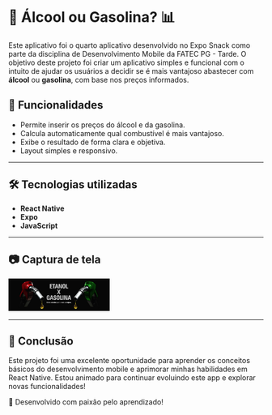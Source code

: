 # 🚗 Álcool ou Gasolina? 📊

Este aplicativo foi o quarto aplicativo desenvolvido no Expo Snack como parte da disciplina de Desenvolvimento Mobile da FATEC PG - Tarde. O objetivo deste projeto foi criar um aplicativo simples e funcional com o intuito de ajudar os usuários a decidir se é mais vantajoso abastecer com **álcool** ou **gasolina**, com base nos preços informados.

## 📌 Funcionalidades

* Permite inserir os preços do álcool e da gasolina.  
* Calcula automaticamente qual combustível é mais vantajoso.  
* Exibe o resultado de forma clara e objetiva.  
* Layout simples e responsivo.  

---

## 🛠️ Tecnologias utilizadas

- **React Native**
- **Expo**
- **JavaScript**

---

## 📷 Captura de tela

<img src="./assets/image.png" width="200">

---

## 🎉 Conclusão
Este projeto foi uma excelente oportunidade para aprender os conceitos básicos do desenvolvimento mobile e aprimorar minhas habilidades em React Native. Estou animado para continuar evoluindo este app e explorar novas funcionalidades!

🚀 Desenvolvido com paixão pelo aprendizado!


